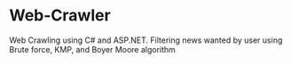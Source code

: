 # Web-Crawler
Web Crawling using C# and ASP.NET. Filtering news wanted by user using Brute force, KMP, and Boyer Moore algorithm

